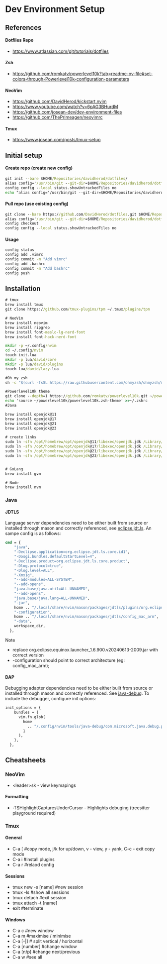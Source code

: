 # Dev Environment Setup

## References

#### Dotfiles Repo

- https://www.atlassian.com/git/tutorials/dotfiles

#### Zsh

- https://github.com/romkatv/powerlevel10k?tab=readme-ov-file#set-colors-through-Powerlevel10k-configuration-parameters

#### NeoVim

- https://github.com/DavidHerod/kickstart.nvim
- https://www.youtube.com/watch?v=6pAG3BHurdM
- https://github.com/josean-dev/dev-environment-files
- https://github.com/ThePrimeagen/neovimrc

#### Tmux

- https://www.josean.com/posts/tmux-setup

## Initial setup

#### Create repo (create new config)

```bat
git init --bare $HOME/Repositories/davidherod/dotfiles/
alias config='/usr/bin/git --git-dir=$HOME/Repositories/davidherod/dotfiles --work-tree=$HOME'
config config --local status.showUntrackedFiles no
echo "alias config='/usr/bin/git --git-dir=$HOME/Repositories/davidherod/dotfiles --work-tree=$HOME'" >> $HOME/.zshrc
```

#### Pull repo (use existing config)

```bat
git clone --bare https://github.com/DavidHerod/dotfiles.git $HOME/Repositories/davidherod/dotfiles
alias config='/usr/bin/git --git-dir=$HOME/Repositories/davidherod/dotfiles --work-tree=$HOME'
config checkout
config config --local status.showUntrackedFiles no
```

#### Usage

```bat
config status
config add .vimrc
config commit -m "Add vimrc"
config add .bashrc
config commit -m "Add bashrc"
config push
```

## Installation

```bat
# tmux
brew install tmux
git clone https://github.com/tmux-plugins/tpm ~/.tmux/plugins/tpm

# NeoVim
brew install neovim
brew install ripgrep
brew install font-meslo-lg-nerd-font
brew install font-hack-nerd-font

mkdir -p ~/.config/nvim
cd ~/.config/nvim
touch init.lua
mkdir -p lua/david/core
mkdir -p lua/david/plugins
touch lua/david/lazy.lua

#Oh my zsh
sh -c "$(curl -fsSL https://raw.githubusercontent.com/ohmyzsh/ohmyzsh/master/tools/install.sh)"

#Powerlevel10k theme
git clone --depth=1 https://github.com/romkatv/powerlevel10k.git ~/powerlevel10k
echo 'source ~/powerlevel10k/powerlevel10k.zsh-theme' >>~/.zshrc
#Java

brew install openjdk@11
brew install openjdk@17
brew install openjdk@21
brew install openjdk@23

# create links
sudo ln -sfn /opt/homebrew/opt/openjdk@11/libexec/openjdk.jdk /Library/Java/JavaVirtualMachines/openjdk-11.jdk
sudo ln -sfn /opt/homebrew/opt/openjdk@17/libexec/openjdk.jdk /Library/Java/JavaVirtualMachines/openjdk-17.jdk
sudo ln -sfn /opt/homebrew/opt/openjdk@21/libexec/openjdk.jdk /Library/Java/JavaVirtualMachines/openjdk-21.jdk
sudo ln -sfn /opt/homebrew/opt/openjdk@23/libexec/openjdk.jdk /Library/Java/JavaVirtualMachines/openjdk-13.jdk


# GoLang
brew install gvm

# Node
brew install nvm
```

### Java

#### JDTLS

Language server dependencies need to be either built from source or installed through mason and correctly referenced, see [eclipse.jdt.ls](https://github.com/eclipse-jdtls/eclipse.jdt.ls).
An sampe config is as follows:

```bat
cmd = {
    "java",
    "-Declipse.application=org.eclipse.jdt.ls.core.id1",
    "-Dosgi.bundles.defaultStartLevel=4",
    "-Declipse.product=org.eclipse.jdt.ls.core.product",
    "-Dlog.protocol=true",
    "-Dlog.level=ALL",
    "-Xmx1g",
    "--add-modules=ALL-SYSTEM",
    "--add-opens",
    "java.base/java.util=ALL-UNNAMED",
    "--add-opens",
    "java.base/java.lang=ALL-UNNAMED",
    "-jar",
    home .. "/.local/share/nvim/mason/packages/jdtls/plugins/org.eclipse.equinox.launcher_1.6.900.v20240613-2009.jar",
    "-configuration",
    home .. "/.local/share/nvim/mason/packages/jdtls/config_mac_arm",
    "-data",
    workspace_dir,
  },

```

> [!NOTE]
>
> - replace org.eclipse.equinox.launcher_1.6.900.v20240613-2009.jar with correct version
> - -configuration should point to correct architecture (eg: config_mac_arm);

#### DAP

Debugging adapter dependencies need to be either built from source or installed through mason and correctly referenced. See [java-debug](https://github.com/microsoft/java-debug). To include the debugger, configure init options:

```bat
init_options = {
    bundles = {
      vim.fn.glob(
        home
          .. "/.config/nvim/tools/java-debug/com.microsoft.java.debug.plugin/target/com.microsoft.java.debug.plugin-*.jar",
        1
      ),
    },
  },

```

## Cheatsheets

### NeoVim

- \<leader\>sk - view keymapings

#### Formatting

- :TSHighlightCapturesUnderCursor - Highlights debuging (treesitter playground required)

### Tmux

#### General

- C-a [ #copy mode, j/k for up/down, v - view, y - yank, C-c - exit copy mode
- C-a i #install plugins
- C-a r #relaod config

#### Sessions

- tmux new -s [name] #new session
- tmux -ls #show all sessions
- tmux detach #exit session
- tmux attach -t [name]
- exit #terminate

#### Windows

- C-a c #new window
- C-a m #maximise / minimise
- C-a [-|] # split vertical / horizontal
- C-a [number] #change window
- C-a [n/p] #change next/previous
- C-a w #see all
